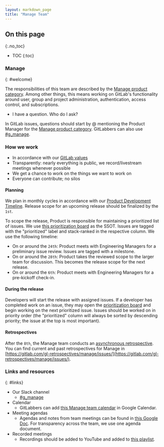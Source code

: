 ```yaml
---
layout: markdown_page
title: "Manage Team"
---
```


## On this page
{:.no_toc}

- TOC
{:toc}

### Manage
{: #welcome}

The responsibilities of this team are described by the [Manage product
category](/handbook/product/categories/#manage). Among other things, this means 
working on GitLab's functionality around user, group and project administration, 
authentication, access control, and subscriptions.

* I have a question. Who do I ask?

In GitLab issues, questions should start by @ mentioning the Product Manager for the [Manage product
category](/handbook/product/categories/#dev). GitLabbers can also use [#g_manage](https://gitlab.slack.com/messages/CBFCUM0RX).

### How we work

* In accordance with our [GitLab values](https://about.gitlab.com/handbook/values/)
* Transparently: nearly everything is public, we record/livestream meetings whenever possible
* We get a chance to work on the things we want to work on
* Everyone can contribute; no silos

#### Planning

We plan in monthly cycles in accordance with our [Product Development Timeline](https://about.gitlab.com/handbook/engineering/workflow/#product-development-timeline). 
Release scope for an upcoming release should be finalized by the `1st`.

To scope the release, Product is responsible for maintaining a prioritized list of issues. We use
[this prioritization board](https://gitlab.com/groups/gitlab-org/-/boards/759099?=&label_name[]=Manage&label_name[]=backend) 
as the SSOT. Issues are tagged with the "prioritized" label and stack-ranked in the respective column. We use the following timeline:

* On or around the `24th`: Product meets with Engineering Managers for a preliminary issue review. Issues are tagged with a milestone.
* On or around the `28th`: Product takes the reviewed scope to the larger team for discussion. This becomes the release scope for the next release.
* On or around the `6th`: Product meets with Engineering Managers for a pre-kickoff check-in.

#### During the release

Developers will start the release with assigned issues. If a developer has completed work on an issue, 
they may open the [prioritization board](https://gitlab.com/groups/gitlab-org/-/boards/683524?scope=all&utf8=%E2%9C%93&state=opened&label_name[]=Manage&label_name[]=prioritized) 
and begin working on the next prioritized issue. Issues should be worked on in priority order 
(the "prioritized" column will always be sorted by descending priority; the issue at the top is most important).

#### Retrospectives

After the `8th`, the Manage team conducts an [asynchronous retrospective](https://about.gitlab.com/handbook/engineering/management/team-retrospectives/). You can find current and past retrospectives for Manage in [https://gitlab.com/gl-retrospectives/manage/issues/](https://gitlab.com/gl-retrospectives/manage/issues/).

### Links and resources
{: #links}

* Our Slack channel
  * [#g_manage](https://gitlab.slack.com/messages/CBFCUM0RX)
* Calendar
  * GitLabbers can add [this Manage team calendar](https://calendar.google.com/calendar/b/1?cid=Z2l0bGFiLmNvbV9rOWYyN2lqamExaGoxNzZvbmNuMWU4cXF2a0Bncm91cC5jYWxlbmRhci5nb29nbGUuY29t) in Google Calendar.
* Meeting agendas
  * Agendas and notes from team meetings can be found in [this Google Doc](https://docs.google.com/document/d/1kE8udlwjAiMjZW4p1yARUPNmBgHYReK4Ks5xOJW6Tdw/edit). For transparency across the team, we use one agenda document.
* Recorded meetings
  * Recordings should be added to YouTube and added to [this playlist](https://www.youtube.com/playlist?list=PLFGfElNsQthZ-D0khZ_NSb5Bdl2xkF97m).
